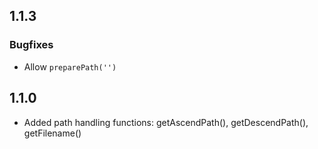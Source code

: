 ## 1.1.3

### Bugfixes

* Allow `preparePath('')` 

## 1.1.0
* Added path handling functions: getAscendPath(), getDescendPath(), getFilename()